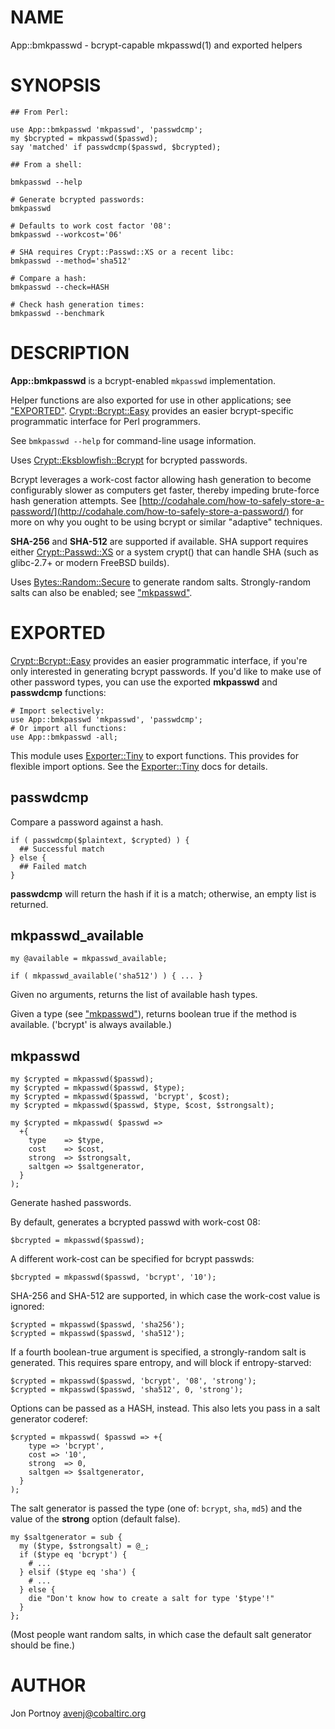 # NAME

App::bmkpasswd - bcrypt-capable mkpasswd(1) and exported helpers

# SYNOPSIS

    ## From Perl:

    use App::bmkpasswd 'mkpasswd', 'passwdcmp';
    my $bcrypted = mkpasswd($passwd);
    say 'matched' if passwdcmp($passwd, $bcrypted);

    ## From a shell:

    bmkpasswd --help
    
    # Generate bcrypted passwords:
    bmkpasswd

    # Defaults to work cost factor '08':
    bmkpasswd --workcost='06'

    # SHA requires Crypt::Passwd::XS or a recent libc:
    bmkpasswd --method='sha512'
    
    # Compare a hash:
    bmkpasswd --check=HASH

    # Check hash generation times:
    bmkpasswd --benchmark

# DESCRIPTION

**App::bmkpasswd** is a bcrypt-enabled `mkpasswd` implementation.

Helper functions are also exported for use in other applications; see
["EXPORTED"](#exported).
[Crypt::Bcrypt::Easy](https://metacpan.org/pod/Crypt::Bcrypt::Easy) provides an easier bcrypt-specific
programmatic interface for Perl programmers.

See `bmkpasswd --help` for command-line usage information.

Uses [Crypt::Eksblowfish::Bcrypt](https://metacpan.org/pod/Crypt::Eksblowfish::Bcrypt) for bcrypted passwords.

Bcrypt leverages a work-cost factor allowing hash generation
to become configurably slower as computers get faster, thereby
impeding brute-force hash generation attempts.
See [http://codahale.com/how-to-safely-store-a-password/](http://codahale.com/how-to-safely-store-a-password/) for more
on why you ought to be using bcrypt or similar "adaptive" techniques.

**SHA-256** and **SHA-512** are supported if available. SHA support requires
either [Crypt::Passwd::XS](https://metacpan.org/pod/Crypt::Passwd::XS) or a system crypt() that can handle SHA (such as
glibc-2.7+ or modern FreeBSD builds).

Uses [Bytes::Random::Secure](https://metacpan.org/pod/Bytes::Random::Secure) to generate random salts. Strongly-random salts
can also be enabled; see ["mkpasswd"](#mkpasswd).

# EXPORTED

[Crypt::Bcrypt::Easy](https://metacpan.org/pod/Crypt::Bcrypt::Easy) provides an easier programmatic interface, if you're
only interested in generating bcrypt passwords.  If you'd like to make use of
other password types, you can use the exported **mkpasswd** and **passwdcmp**
functions:

    # Import selectively:
    use App::bmkpasswd 'mkpasswd', 'passwdcmp';
    # Or import all functions:
    use App::bmkpasswd -all;

This module uses [Exporter::Tiny](https://metacpan.org/pod/Exporter::Tiny) to export functions. This provides for
flexible import options. See the [Exporter::Tiny](https://metacpan.org/pod/Exporter::Tiny) docs for details.

## passwdcmp

Compare a password against a hash.

    if ( passwdcmp($plaintext, $crypted) ) {
      ## Successful match
    } else {
      ## Failed match
    }

**passwdcmp** will return the hash if it is a match; otherwise, an empty list
is returned.

## mkpasswd\_available

    my @available = mkpasswd_available;

    if ( mkpasswd_available('sha512') ) { ... }

Given no arguments, returns the list of available hash types.

Given a type (see ["mkpasswd"](#mkpasswd)), returns boolean true if the method is available. ('bcrypt' is
always available.)

## mkpasswd

    my $crypted = mkpasswd($passwd);
    my $crypted = mkpasswd($passwd, $type);
    my $crypted = mkpasswd($passwd, 'bcrypt', $cost);
    my $crypted = mkpasswd($passwd, $type, $cost, $strongsalt);

    my $crypted = mkpasswd( $passwd => 
      +{
        type    => $type,
        cost    => $cost,
        strong  => $strongsalt,
        saltgen => $saltgenerator,
      }
    );

Generate hashed passwords.

By default, generates a bcrypted passwd with work-cost 08:

    $bcrypted = mkpasswd($passwd);

A different work-cost can be specified for bcrypt passwds:

    $bcrypted = mkpasswd($passwd, 'bcrypt', '10');

SHA-256 and SHA-512 are supported, in which case the work-cost value is ignored:

    $crypted = mkpasswd($passwd, 'sha256');
    $crypted = mkpasswd($passwd, 'sha512');

If a fourth boolean-true argument is specified, a strongly-random salt is
generated. This requires spare entropy, and will block if entropy-starved:

    $crypted = mkpasswd($passwd, 'bcrypt', '08', 'strong');
    $crypted = mkpasswd($passwd, 'sha512', 0, 'strong');

Options can be passed as a HASH, instead. This also lets you pass in a salt
generator coderef:

    $crypted = mkpasswd( $passwd => +{
        type => 'bcrypt',
        cost => '10',
        strong  => 0,
        saltgen => $saltgenerator,
      }
    );

The salt generator is passed the type (one of: `bcrypt`, `sha`, `md5`) and
the value of the **strong** option (default false).

    my $saltgenerator = sub {
      my ($type, $strongsalt) = @_;
      if ($type eq 'bcrypt') {
        # ...
      } elsif ($type eq 'sha') {
        # ...
      } else {
        die "Don't know how to create a salt for type '$type'!"
      }
    };

(Most people want random salts, in which case the default salt generator
should be fine.)

# AUTHOR

Jon Portnoy <avenj@cobaltirc.org>
